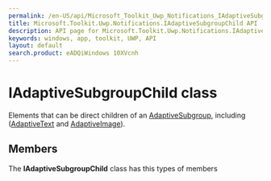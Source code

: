 ```yaml
---
permalink: /en-US/api/Microsoft_Toolkit_Uwp_Notifications_IAdaptiveSubgroupChild.htm
title: Microsoft.Toolkit.Uwp.Notifications.IAdaptiveSubgroupChild API 
description: API page for Microsoft.Toolkit.Uwp.Notifications.IAdaptiveSubgroupChild
keywords: windows, app, toolkit, UWP, API
layout: default
search.product: eADQiWindows 10XVcnh
---
```



# IAdaptiveSubgroupChild class

Elements that can be direct children of an [AdaptiveSubgroup](Microsoft_Toolkit_Uwp_Notifications_AdaptiveSubgroup.htm), including  ([AdaptiveText](Microsoft_Toolkit_Uwp_Notifications_AdaptiveText.htm) and [AdaptiveImage](Microsoft_Toolkit_Uwp_Notifications_AdaptiveImage.htm)).

## Members

The **IAdaptiveSubgroupChild** class has this types of members

